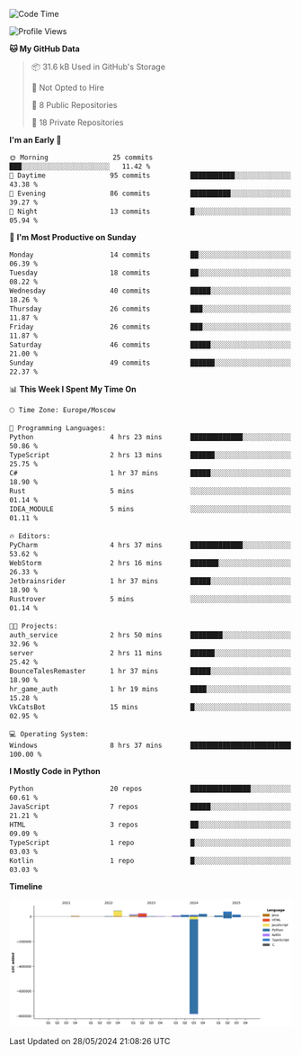 <!--START_SECTION:waka-->
![Code Time](http://img.shields.io/badge/Code%20Time-344%20hrs%2026%20mins-blue)

![Profile Views](http://img.shields.io/badge/Profile%20Views-0-blue)

**🐱 My GitHub Data** 

> 📦 31.6 kB Used in GitHub's Storage 
 > 
> 🚫 Not Opted to Hire
 > 
> 📜 8 Public Repositories 
 > 
> 🔑 18 Private Repositories 
 > 
**I'm an Early 🐤** 

```text
🌞 Morning                25 commits          ███░░░░░░░░░░░░░░░░░░░░░░   11.42 % 
🌆 Daytime                95 commits          ███████████░░░░░░░░░░░░░░   43.38 % 
🌃 Evening                86 commits          ██████████░░░░░░░░░░░░░░░   39.27 % 
🌙 Night                  13 commits          █░░░░░░░░░░░░░░░░░░░░░░░░   05.94 % 
```
📅 **I'm Most Productive on Sunday** 

```text
Monday                   14 commits          ██░░░░░░░░░░░░░░░░░░░░░░░   06.39 % 
Tuesday                  18 commits          ██░░░░░░░░░░░░░░░░░░░░░░░   08.22 % 
Wednesday                40 commits          █████░░░░░░░░░░░░░░░░░░░░   18.26 % 
Thursday                 26 commits          ███░░░░░░░░░░░░░░░░░░░░░░   11.87 % 
Friday                   26 commits          ███░░░░░░░░░░░░░░░░░░░░░░   11.87 % 
Saturday                 46 commits          █████░░░░░░░░░░░░░░░░░░░░   21.00 % 
Sunday                   49 commits          ██████░░░░░░░░░░░░░░░░░░░   22.37 % 
```


📊 **This Week I Spent My Time On** 

```text
🕑︎ Time Zone: Europe/Moscow

💬 Programming Languages: 
Python                   4 hrs 23 mins       █████████████░░░░░░░░░░░░   50.86 % 
TypeScript               2 hrs 13 mins       ██████░░░░░░░░░░░░░░░░░░░   25.75 % 
C#                       1 hr 37 mins        █████░░░░░░░░░░░░░░░░░░░░   18.90 % 
Rust                     5 mins              ░░░░░░░░░░░░░░░░░░░░░░░░░   01.14 % 
IDEA_MODULE              5 mins              ░░░░░░░░░░░░░░░░░░░░░░░░░   01.11 % 

🔥 Editors: 
PyCharm                  4 hrs 37 mins       █████████████░░░░░░░░░░░░   53.62 % 
WebStorm                 2 hrs 16 mins       ███████░░░░░░░░░░░░░░░░░░   26.33 % 
Jetbrainsrider           1 hr 37 mins        █████░░░░░░░░░░░░░░░░░░░░   18.90 % 
Rustrover                5 mins              ░░░░░░░░░░░░░░░░░░░░░░░░░   01.14 % 

🐱‍💻 Projects: 
auth_service             2 hrs 50 mins       ████████░░░░░░░░░░░░░░░░░   32.96 % 
server                   2 hrs 11 mins       ██████░░░░░░░░░░░░░░░░░░░   25.42 % 
BounceTalesRemaster      1 hr 37 mins        █████░░░░░░░░░░░░░░░░░░░░   18.90 % 
hr_game_auth             1 hr 19 mins        ████░░░░░░░░░░░░░░░░░░░░░   15.28 % 
VkCatsBot                15 mins             █░░░░░░░░░░░░░░░░░░░░░░░░   02.95 % 

💻 Operating System: 
Windows                  8 hrs 37 mins       █████████████████████████   100.00 % 
```

**I Mostly Code in Python** 

```text
Python                   20 repos            ███████████████░░░░░░░░░░   60.61 % 
JavaScript               7 repos             █████░░░░░░░░░░░░░░░░░░░░   21.21 % 
HTML                     3 repos             ██░░░░░░░░░░░░░░░░░░░░░░░   09.09 % 
TypeScript               1 repo              █░░░░░░░░░░░░░░░░░░░░░░░░   03.03 % 
Kotlin                   1 repo              █░░░░░░░░░░░░░░░░░░░░░░░░   03.03 % 
```



**Timeline**

![Lines of Code chart](https://raw.githubusercontent.com/adlemx/adlemx/main/assets/bar_graph.png)


 Last Updated on 28/05/2024 21:08:26 UTC
<!--END_SECTION:waka-->
